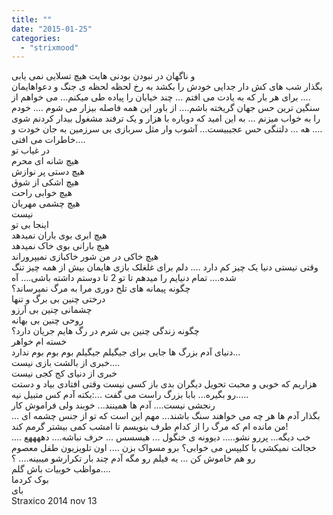 ```yaml
---
title: ""
date: "2015-01-25"
categories: 
  - "strixmood"
---
```


و ناگهان در نبودن بودنی هایت هیچ تسلایی نمی یابی  
بگذار شب های کش دار جدایی خودش را بکشد به رخ لحظه لحظه ی جنگ و دعواهایمان .... برای هر بار که به یادت می افتم ... چند خیابان را پیاده طی میکنم... می خواهم از سنگین ترین حس جهان گریخته باشم.... از باور این همه فاصله بیزار می شوم .... خودم را به خواب میزنم ... به این امید که دوباره با هزار و یک ترفند مشغول بیدار کردنم شوی .... هه ... دلتنگی حس عجیبیست... آشوب وار مثل سربازی بی سرزمین به جان خودت و خاطرات می افتی....  
در غیاب تو  
هیچ شانه ای محرم  
هیچ دستی پر نوازش  
هیچ اشکی از شوق  
هیچ خوابی راحت  
هیچ چشمی مهربان  
نیست  
اینجا بی تو  
هیچ ابری بوی باران نمیدهد  
هیچ بارانی بوی خاک نمیدهد  
هیچ خاکی در من شور خاکبازی نمیپروراند  
وقتی نیستی دنیا یک چیز کم دارد .... دلم برای غلغلک بازی هایمان بیش از همه چیز تنگ شده.... تمام دنیایم را میدهم تا تو 2 تا دوستم داشته باشی.... آه  
چگونه پیمانه های تلخ دوری مرا به مرگ نمیرساند؟  
درختی چنین بی برگ و تنها  
چشمانی چنین بی آرزو  
روحی چنین بی بهانه  
چگونه زندگی چنین بی شرم در رگ هایم جریان دارد؟  
خسته ام خواهر  
دنیای آدم بزرگ ها جایی برای جیگیلم جیگیلم بوم بوم بوم ندارد...  
خبری از بالشت بازی نیست....  
خبری از دنیای کج کجی نیست  
هزاریم که خوبی و محبت تحویل دیگران بدی باز کسی نیست وقتی افتادی بیاد و دستت رو بگیره... بابا بزرگ راست می گفت ...:بکته آدم کس متبیل نیه.....  
رنجشی نیست.... آدم ها همینند... خوبند ولی فراموش کار  
بگذار آدم ها هر چه می خواهند سنگ باشند... مهم این است که تو از جنس چشمه ای ... من مانده ام که مرگ را از کدام طرف بنویسم تا امشب کمی بیشتر گرمم کند!  
خب دیگه... پررو نشو..... دیوونه ی خنگول ... هیسسس ... حرف نباشه.... دههههع .... خجالت نمیکشی با کلیپس می خوابی؟ برو مسواک بزن .... اون تلویزیون طفل معصوم رو هم خاموش کن ... یه فیلم رو مگه آدم چند بار تکرارشو میبینه.... ؟  
مواظب خوبیات باش گلم....  
بوک کردما  
بای  
Straxico 2014 nov 13
